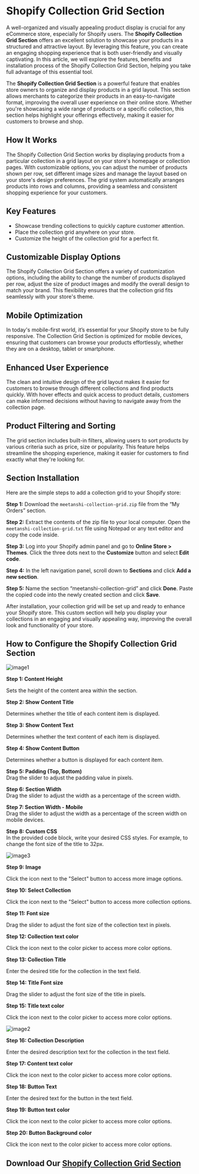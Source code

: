# **Shopify Collection Grid Section**

A well-organized and visually appealing product display is crucial for any eCommerce store, especially for Shopify users. The **Shopify Collection Grid Section** offers an excellent solution to showcase your products in a structured and attractive layout. By leveraging this feature, you can create an engaging shopping experience that is both user-friendly and visually captivating. In this article, we will explore the features, benefits and installation process of the Shopify Collection Grid Section, helping you take full advantage of this essential tool.

The **Shopify Collection Grid Section** is a powerful feature that enables store owners to organize and display products in a grid layout. This section allows merchants to categorize their products in an easy-to-navigate format, improving the overall user experience on their online store. Whether you're showcasing a wide range of products or a specific collection, this section helps highlight your offerings effectively, making it easier for customers to browse and shop.

## **How It Works**

The Shopify Collection Grid Section works by displaying products from a particular collection in a grid layout on your store's homepage or collection pages. With customizable options, you can adjust the number of products shown per row, set different image sizes and manage the layout based on your store's design preferences. The grid system automatically arranges products into rows and columns, providing a seamless and consistent shopping experience for your customers.

## **Key Features**

* Showcase trending collections to quickly capture customer attention.  
* Place the collection grid anywhere on your store.  
* Customize the height of the collection grid for a perfect fit.

## **Customizable Display Options**

The Shopify Collection Grid Section offers a variety of customization options, including the ability to change the number of products displayed per row, adjust the size of product images  and modify the overall design to match your brand. This flexibility ensures that the collection grid fits seamlessly with your store's theme.

## **Mobile Optimization**

In today's mobile-first world, it’s essential for your Shopify store to be fully responsive. The Collection Grid Section is optimized for mobile devices, ensuring that customers can browse your products effortlessly, whether they are on a desktop, tablet or smartphone.

## **Enhanced User Experience**

The clean and intuitive design of the grid layout makes it easier for customers to browse through different collections and find products quickly. With hover effects and quick access to product details, customers can make informed decisions without having to navigate away from the collection page.

## **Product Filtering and Sorting**

The grid section includes built-in filters, allowing users to sort products by various criteria such as price, size or popularity. This feature helps streamline the shopping experience, making it easier for customers to find exactly what they're looking for.

## **Section Installation**

Here are the simple steps to add a collection grid to your Shopify store:

**Step 1:** Download the `meetanshi-collection-grid.zip` file from the “My Orders” section.

**Step 2:** Extract the contents of the zip file to your local computer. Open the `meetanshi-collection-grid.txt` file using Notepad or any text editor and copy the code inside.

**Step 3:** Log into your Shopify admin panel and go to **Online Store \> Themes**. Click the three dots next to the **Customize** button and select **Edit code**.

**Step 4:** In the left navigation panel, scroll down to **Sections** and click **Add a new section**.

**Step 5:** Name the section “meetanshi-collection-grid” and click **Done**. Paste the copied code into the newly created section and click **Save**.

After installation, your collection grid will be set up and ready to enhance your Shopify store. This custom section will help you display your collections in an engaging and visually appealing way, improving the overall look and functionality of your store.

## **How to Configure the Shopify Collection Grid Section**

![image1](https://github.com/user-attachments/assets/b707b87a-7a20-4f56-b576-9f822738ab3a)

**Step 1: Content Height**

Sets the height of the content area within the section.

**Step 2: Show Content Title**

Determines whether the title of each content item is displayed.

**Step 3: Show Content Text**

Determines whether the text content of each item is displayed.

**Step 4: Show Content Button**

Determines whether a button is displayed for each content item.

**Step 5: Padding (Top, Bottom)**  
Drag the slider to adjust the padding value in pixels.

**Step 6: Section Width**  
Drag the slider to adjust the width as a percentage of the screen width.

**Step 7: Section Width \- Mobile**  
Drag the slider to adjust the width as a percentage of the screen width on mobile devices.

**Step 8: Custom CSS**  
In the provided code block, write your desired CSS styles. For example, to change the font size of the title to 32px.

![image3](https://github.com/user-attachments/assets/07632ff2-10c4-45a8-8bd4-ac617844ffda)

**Step 9: Image**

Click the icon next to the "Select" button to access more image options.

**Step 10: Select Collection**

Click the icon next to the "Select" button to access more collection options.

**Step 11: Font size**

Drag the slider to adjust the font size of the collection text in pixels.

**Step 12: Collection text color**

Click the icon next to the color picker to access more color options.

**Step 13: Collection Title**

Enter the desired title for the collection in the text field.

**Step 14: Title Font size**

Drag the slider to adjust the font size of the title in pixels.

**Step 15: Title text color**

Click the icon next to the color picker to access more color options.

![image2](https://github.com/user-attachments/assets/572e54ca-826d-4334-b3fd-becfdb889344)

**Step 16: Collection Description**

Enter the desired description text for the collection in the text field.

**Step 17: Content text color**

Click the icon next to the color picker to access more color options.

**Step 18: Button Text**

Enter the desired text for the button in the text field.

**Step 19: Button text color**

Click the icon next to the color picker to access more color options.

**Step 20: Button Background color**

Click the icon next to the color picker to access more color options.

## Download Our [Shopify Collection Grid Section](https://meetanshi.com/shopify-collection-grid-section.html)
